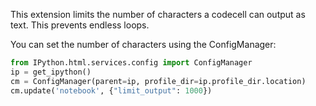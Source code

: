 This extension limits the number of characters a codecell can output as text.
This prevents endless loops.

You can set the number of characters using the ConfigManager:
```Python
from IPython.html.services.config import ConfigManager
ip = get_ipython()
cm = ConfigManager(parent=ip, profile_dir=ip.profile_dir.location)
cm.update('notebook', {"limit_output": 1000})
```
